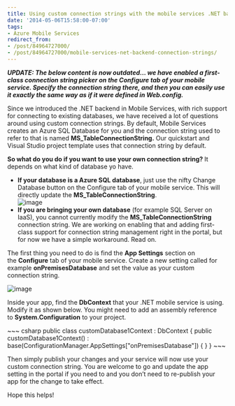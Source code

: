```yaml
---
title: Using custom connection strings with the mobile services .NET backend
date: '2014-05-06T15:58:00-07:00'
tags:
- Azure Mobile Services
redirect_from:
- /post/84964727000/
- /post/84964727000/mobile-services-net-backend-connection-strings/
---
```

<p><em><strong>UPDATE: The below content is now outdated&hellip; we have enabled a first-class connection string picker on the Configure tab of your mobile service. Specify the connection string there, and then you can easily use it exactly the same way as if it were defined in Web.config.</strong></em> </p>
<p>Since we introduced the .NET backend in Mobile Services, with rich support for connecting to existing databases, we have received a lot of questions around using custom connection strings. By default, Mobile Services creates an Azure SQL Database for you and the connection string used to refer to that is named <strong>MS_TableConnectionString.</strong> Our quickstart and Visual Studio project template uses that connection string by default. </p>
<p><strong>So what do you do if you want to use your own connection string? </strong>It depends on what kind of database yo have.</p>
<ul><li><strong>If your database is a Azure SQL database</strong>, just use the nifty Change Database button on the Configure tab of your mobile service. This will directly update the <strong>MS_TableConnectionString</strong>.<br/><img alt="image" src="{{ site.baseurl }}/images/posts/tumblr/mobile-services-net-backend-connection-strings-1.png"/></li>
<li><strong>If you are bringing your own database</strong> (for example SQL Server on IaaS), you cannot currently modify the <strong>MS_TableConnectionString </strong>connection string. We are working on enabling that and adding first-class support for connection string management right in the portal, but for now we have a simple workaround. Read on.</li>
</ul><p>The first thing you need to do is find the <strong>App Settings</strong> section on the <strong>Configure</strong> tab of your mobile service. Create a new setting called for example <strong>onPremisesDatabase</strong> and set the value as your custom connection string.</p>
<img alt="image" src="{{ site.baseurl }}/images/posts/tumblr/mobile-services-net-backend-connection-strings-2.png"/>
<p>Inside your app, find the <strong>DbContext</strong> that your .NET mobile service is using. Modify it as shown below. You might need to add an assembly reference to <strong>System.Configuration</strong> to your project.</p>
~~~ csharp
public class customDatabase1Context : DbContext
{
    public customDatabase1Context()
        : base(ConfigurationManager.AppSettings["onPremisesDatabase"])
    {
    }
}
~~~
<p>Then simply publish your changes and your service will now use your custom connection string. You are welcome to go and update the app setting in the portal if you need to and you don&rsquo;t need to re-publish your app for the change to take effect.</p>
<p>Hope this helps!</p>
